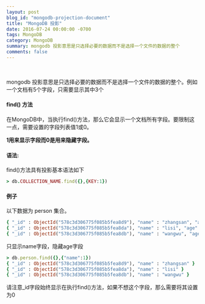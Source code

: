 ```yaml
---
layout: post
blog_id: "mongodb-projection-document"
title: "MongoDB 投影"
date: 2016-07-24 00:00:00 -0700
tags: MongoDB
category: MongoDB
summary: mongodb 投影意思是只选择必要的数据而不是选择一个文件的数据的整个
comments: false
---
```

<br>

mongodb 投影意思是只选择必要的数据而不是选择一个文件的数据的整个。例如一个文档有5个字段，只需要显示其中3个

#### find() 方法

在MongoDB中，当执行find()方法，那么它会显示一个文档所有字段。要限制这一点，需要设置的字段列表值1或0。

**1用来显示字段而0是用来隐藏字段。**

#### 语法:

find()方法具有投影基本语法如下

```ruby
> db.COLLECTION_NAME.find({},{KEY:1})
```

#### 例子

以下数据为 person 集合。

```ruby
{ "_id" : ObjectId("578c3d306775f085b5fea8d9"), "name" : "zhangsan", "age" : 22 }
{ "_id" : ObjectId("578c3d306775f085b5fea8da"), "name" : "lisi", "age" : 18 }
{ "_id" : ObjectId("578c3d306775f085b5fea8db"), "name" : "wangwu", "age" : 25 }
```

只显示name字段，隐藏age字段

```ruby
> db.person.find({},{"name":1})
{ "_id" : ObjectId("578c3d306775f085b5fea8d9"), "name" : "zhangsan" }
{ "_id" : ObjectId("578c3d306775f085b5fea8da"), "name" : "lisi" }
{ "_id" : ObjectId("578c3d306775f085b5fea8db"), "name" : "wangwu" }
```

请注意_id字段始终显示在执行find()方法，如果不想这个字段，那么需要将其设置为0
